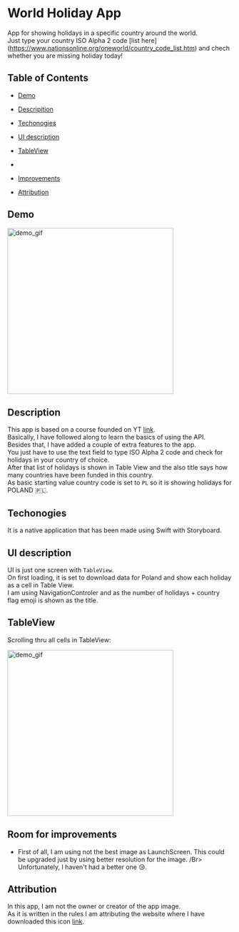 # World Holiday App

App for showing holidays in a specific country around the world. </br>
Just type your country ISO Alpha 2 code [list here] (https://www.nationsonline.org/oneworld/country_code_list.htm) and chech whether you are missing holiday today!


## Table of Contents

- [Demo](#demo)

- [Descripition](#description)

- [Techonogies](#techonogies)

- [UI description](#ui-description)

- [TableView](#tableview)
- 
- [Improvements](#improvements)

- [Attribution](#attribution)

## Demo


<img src="WorldHolidays/readme_files/DEMO.gif" alt="demo_gif" width="372"/> 

## Description


This app is based on a course founded on YT [link](https://youtu.be/tdxKIPpPDAI). </br>
Basically, I have followed along to learn the basics of using the API. </br>
Besides that, I have added a couple of extra features to the app. </br>
You just have to use the text field to type ISO Alpha 2 code and check for holidays in your country of choice. </br>
After that list of holidays is shown in Table View and the also title says how many countries have been funded in this country. </br>
As basic starting value country code is set to `PL` so it is showing holidays for POLAND 🇵🇱. </br>



## Techonogies

It is a native application that has been made using Swift with Storyboard.



## UI description
UI is just one screen with `TableView`. </br>
On first loading, it is set to download data for Poland and show each holiday as a cell in Table View. </br>
I am using NavigationControler and as the number of holidays + country flag emoji is shown as the title. </br>

## TableView
Scrolling thru all cells in TableView: </br>

<img src="WorldHolidays/readme_files/TABLE.gif" alt="demo_gif" width="372"/> 

## Room for improvements

- First of all, I am using not the best image as LaunchScreen. This could be upgraded just by using better resolution for the image. /Br>
Unfortunately, I haven't had a better one 😢. </br>
 
## Attribution
In this app, I am not the owner or creator of the app image. </br> 
As it is written in the rules I am attributing the website where I have downloaded this icon [link](https://www.flaticon.com/free-icon/holiday_3199857?term=holiday&page=1&position=9&page=1&position=9&related_id=3199857&origin=search). </br>
